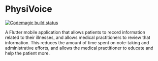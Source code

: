 # PhysiVoice
[![Codemagic build status](https://api.codemagic.io/apps/631585ed2923d87ff38f7679/631585ed2923d87ff38f7678/status_badge.svg)](https://codemagic.io/apps/631585ed2923d87ff38f7679/631585ed2923d87ff38f7678/latest_build)

A Flutter mobile application that allows patients to record information related to their illnesses, and allows medical practitioners to review that information. 
This reduces the amount of time spent on note-taking and administrative efforts, and allows the medical practitioner to educate and help the patient more.
